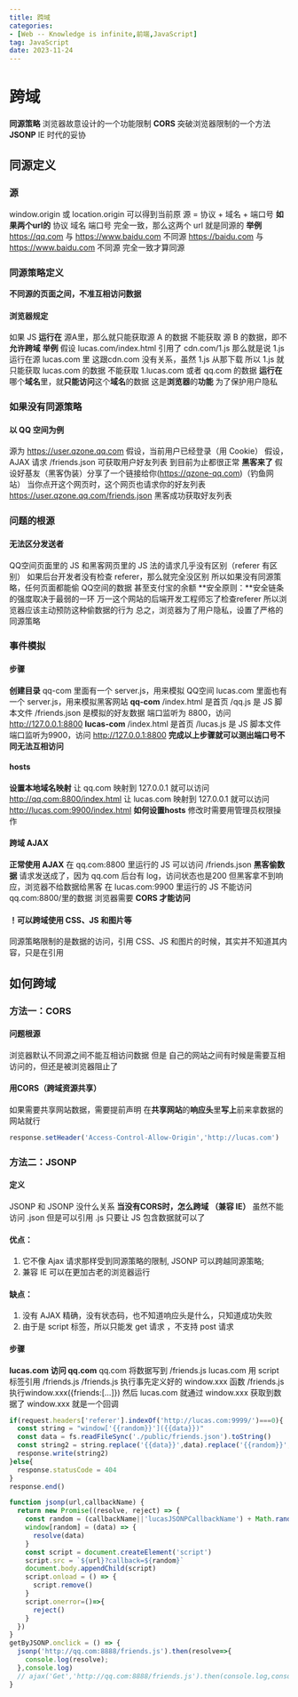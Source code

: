 ```yaml
---
title: 跨域
categories: 
- [Web -- Knowledge is infinite,前端,JavaScript]
tag: JavaScript
date: 2023-11-24
---
```

# 跨域
**同源策略**
浏览器故意设计的一个功能限制
**CORS**
突破浏览器限制的一个方法
**JSONP**
IE 时代的妥协
## 同源定义
### 源
window.origin 或 location.origin 可以得到当前原
源 = 协议 + 域名 + 端口号
**如果两个url的**
协议
域名
端口号
完全一致，那么这两个 url 就是同源的
**举例**
https://qq.com 与 https://www.baidu.com 不同源
https://baidu.com 与 https://www.baidu.com 不同源
完全一致才算同源
### 同源策略定义
**不同源的页面之间，不准互相访问数据**
#### 浏览器规定
如果 JS **运行在** 源A里，那么就只能获取源 A 的数据
不能获取 源 B 的数据，即不**允许跨域**
**举例**
假设 lucas.com/index.html 引用了 cdn.com/1.js
那么就是说 1.js 运行在源 lucas.com 里
这跟cdn.com 没有关系，虽然 1.js 从那下载
所以 1.js 就只能获取 lucas.com 的数据
不能获取 1.lucas.com 或者 qq.com 的数据
**运行在**哪个**域名**里，就**只能访问**这个**域名**的数据
这是**浏览器**的**功能**
为了保护用户隐私
### 如果没有同源策略
#### 以 QQ 空间为例
源为 https://user.qzone.qq.com
假设，当前用户已经登录（用 Cookie）
假设，AJAX 请求 /friends.json 可获取用户好友列表
到目前为止都很正常
**黑客来了**
假设好基友（黑客伪装）分享了一个链接给你(https://qzone-qq.com)（钓鱼网站）
当你点开这个网页时，这个网页也请求你的好友列表
https://user.qzone.qq.com/friends.json
黑客成功获取好友列表
### 问题的根源
#### 无法区分发送者
QQ空间页面里的 JS 和黑客网页里的 JS
法的请求几乎没有区别（referer 有区别）
如果后台开发者没有检查 referer，那么就完全没区别
所以如果没有同源策略，任何页面都能偷 QQ空间的数据
甚至支付宝的余额
**安全原则：**安全链条的强度取决于最弱的一环
万一这个网站的后端开发工程师忘了检查referer
所以浏览器应该主动预防这种偷数据的行为
总之，浏览器为了用户隐私，设置了严格的同源策略
### 事件模拟
#### 步骤
**创建目录**
qq-com 里面有一个 server.js，用来模拟 QQ空间
lucas.com 里面也有一个 server.js，用来模拟黑客网站
**qq-com**
/index.html 是首页
/qq.js 是 JS 脚本文件
/friends.json 是模拟的好友数据
端口监听为 8800，访问 http://127.0.0.1:8800
**lucas-com**
/index.html 是首页
/lucas.js 是 JS 脚本文件
端口监听为9900，访问 http://127.0.0.1:8800
**完成以上步骤就可以测出端口号不同无法互相访问**
#### hosts
**设置本地域名映射**
让 qq.com  映射到 127.0.0.1
就可以访问 http://qq.com:8800/index.html
让 lucas.com 映射到 127.0.0.1
就可以访问 http://lucas.com:9900/index.html
**如何设置hosts**
修改时需要用管理员权限操作
#### 跨域 AJAX
**正常使用 AJAX**
在 qq.com:8800 里运行的 JS 可以访问 /friends.json
**黑客偷数据**
请求发送成了，因为 qq.com 后台有 log，访问状态也是200
但黑客拿不到响应，浏览器不给数据给黑客
在 lucas.com:9900 里运行的 JS 不能访问 qq.com:8800/里的数据
浏览器需要 **CORS 才能访问**
#### ！可以跨域使用 CSS、JS 和图片等
同源策略限制的是数据的访问，引用 CSS、JS 和图片的时候，其实并不知道其内容，只是在引用

## 如何跨域
### 方法一：CORS
#### 问题根源
浏览器默认不同源之间不能互相访问数据
但是 自己的网站之间有时候是需要互相访问的，但还是被浏览器阻止了
#### 用CORS（跨域资源共享）
如果需要共享网站数据，需要提前声明
在**共享网站**的**响应头**里**写上**前来拿数据的网站就行
```javascript
response.setHeader('Access-Control-Allow-Origin','http://lucas.com')
```
### 方法二：JSONP
#### 定义
JSONP 和 JSONP 没什么关系
**当没有CORS时，怎么跨域 （兼容 IE）**
虽然不能访问 .json
但是可以引用 .js
只要让 JS 包含数据就可以了
#### 优点：

1. 它不像 Ajax 请求那样受到同源策略的限制, JSONP 可以跨越同源策略;
2. 兼容 IE 可以在更加古老的浏览器运行
#### 缺点：

1. 没有 AJAX 精确，没有状态码，也不知道响应头是什么，只知道成功失败
2. 由于是 script 标签，所以只能发 get 请求 ，不支持 post 请求
#### 步骤
**lucas.com 访问 qq.com**
qq.com 将数据写到 /friends.js
lucas.com 用 script 标签引用 /friends.js
/friends.js 执行事先定义好的 window.xxx 函数
/friends.js 执行window.xxx({friends:[...]})
然后 lucas.com 就通过 window.xxx 获取到数据了
window.xxx 就是一个回调
```javascript
if(request.headers['referer'].indexOf('http://lucas.com:9999/')===0){
  const string = "window['{{random}}']({{data}})"
  const data = fs.readFileSync('./public/friends.json').toString()
  const string2 = string.replace('{{data}}',data).replace('{{random}}',query.callback)
  response.write(string2)
}else{
  response.statusCode = 404
}
response.end()
```
```javascript
function jsonp(url,callbackName) {
  return new Promise((resolve, reject) => {
    const random = (callbackName||'lucasJSONPCallbackName') + Math.random()
    window[random] = (data) => {
      resolve(data)
    }
    const script = document.createElement('script')
    script.src = `${url}?callback=${random}`
    document.body.appendChild(script)
    script.onload = () => {
      script.remove()
    }
    script.onerror=()=>{
      reject()
    }
  })
}
getByJSONP.onclick = () => {
  jsonp('http://qq.com:8888/friends.js').then(resolve=>{
    console.log(resolve);
  },console.log)
  // ajax('Get','http://qq.com:8888/friends.js').then(console.log,console.log)
}
```
